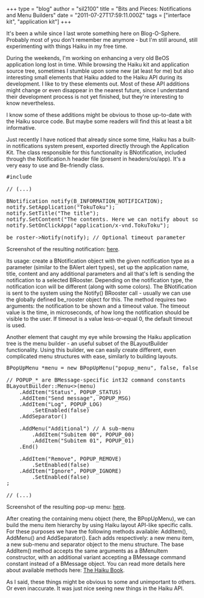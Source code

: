 +++
type = "blog"
author = "sil2100"
title = "Bits and Pieces: Notifications and Menu Builders"
date = "2011-07-27T17:59:11.000Z"
tags = ["interface kit", "application kit"]
+++

It's been a while since I last wrote something here on Blog-O-Sphere. Probably most of you don't remember me anymore - but I'm still around, still experimenting with things Haiku in my free time.

During the weekends, I'm working on enhancing a very old BeOS application long lost in time. While browsing the Haiku kit and application source tree, sometimes I stumble upon some new (at least for me) but also interesting small elements that Haiku added to the Haiku API during its development. I like to try these elements out. Most of these API additions might change or even disappear in the nearest future, since I understand their development process is not yet finished, but they're interesting to know nevertheless.

I know some of these additions might be obvious to those up-to-date with the Haiku source code. But maybe some readers will find this at least a bit informative.

<!--more-->

Just recently I have noticed that already since some time, Haiku has a built-in notifications system present, exported directly through the Application Kit. The class responsible for this functionality is BNotification, included through the Notification.h header file (present in headers/os/app). It's a very easy to use and Be-friendly class.

<pre>#include <Notification.h>

// (...)

BNotification notify(B_INFORMATION_NOTIFICATION);
notify.SetApplication("TokuToku");
notify.SetTitle("The title");
notify.SetContent("The contents. Here we can notify about something important!");
notify.SetOnClickApp("application/x-vnd.TokuToku");

be_roster->Notify(notify); // Optional timeout parameter</pre>

Screenshot of the resulting notification: <a href="http://sil2100.vexillium.org/content/notify.png" title="BNotification">here</a>.


Its usage: create a BNotification object with the given notification type as a parameter (similar to the BAlert alert types), set up the application name, title, content and any additional parameters and all that's left is sending the notification to a selected BRooster. Depending on the notification type, the notification icon will be different (along with some colors).
The BNotification is sent to the system using the Notify() BRooster call - usually we can use the globally defined be_rooster object for this. The method requires two arguments: the notification to be shown and a timeout value. The timeout value is the time, in microseconds, of how long the notification should be visible to the user. If timeout is a value less-or-equal 0, the default timeout is used.

Another element that caught my eye while browsing the Haiku application tree is the menu builder - an useful subset of the BLayoutBuilder functionality. Using this builder, we can easily create different, even complicated menu structures with ease, similarly to building layouts.

<pre>BPopUpMenu *menu = new BPopUpMenu("popup_menu", false, false);

// POPUP_* are BMessage-specific int32 command constants
BLayoutBuilder::Menu<>(menu)
	.AddItem("Status", POPUP_STATUS)
	.AddItem("Send message", POPUP_MSG)
	.AddItem("Log", POPUP_LOG)
		.SetEnabled(false)
	.AddSeparator()

	.AddMenu("Additional") // A sub-menu
		.AddItem("Subitem 00", POPUP_00)
		.AddItem("Subitem 01", POPUP_01)
	.End()

	.AddItem("Remove", POPUP_REMOVE)
		.SetEnabled(false)
	.AddItem("Ignore", POPUP_IGNORE)
		.SetEnabled(false)
;

// (...)</pre>

Screenshot of the resulting pop-up menu: <a href="http://sil2100.vexillium.org/content/menubuilder.png" title="Pop-up menu">here</a>.

After creating the containing menu object (here, the BPopUpMenu), we can build the menu item hierarchy by using Haiku layout API-like specific calls. For these purposes we have the following methods available: AddItem(), AddMenu() and AddSeparator(). Each adds respectively: a new menu item, a new sub-menu and separator object to the menu structure. The base AddItem() method accepts the same arguments as a BMenuItem constructor, with an additional variant accepting a BMessage command constant instead of a BMessage object.
You can read more details here about available methods here: <a href="https://api.haiku-os.org/classBLayoutBuilder_1_1Menu.html" title="The Haiku Book">The Haiku Book</a>.

As I said, these things might be obvious to some and unimportant to others. Or even inaccurate. It was just nice seeing new things in the Haiku API.